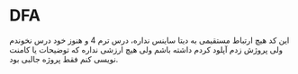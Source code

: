 # DFA

این کد هیچ ارتباط مستقیمی به دیتا ساینس نداره، درس ترم 4 و هنوز خود درس نخوندم ولی پروژش زدم
آپلود کردم داشته باشم ولی هیچ ارزشی نداره که توضیحات یا کامنت نویسی کنم فقط پروژه جالبی بود.
